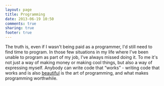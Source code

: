 ```yaml
---
layout: page
title: Programming
date: 2013-06-19 10:50
comments: true
sharing: true
footer: true
---
```

The truth is, even if I wasn't being paid as a programmer, I'd still need to find time to program. In those few situations in my life where I've been unable to program as part of my job, I've always missed doing it. To me it's not just a way of making money or making cool things, but also a way of expressing myself. Anybody can write code that “works” - writing code that works and is also [beautiful](../blog/2012/10/01/beautiful-code/) is the art of programming, and what makes programming worthwhile.